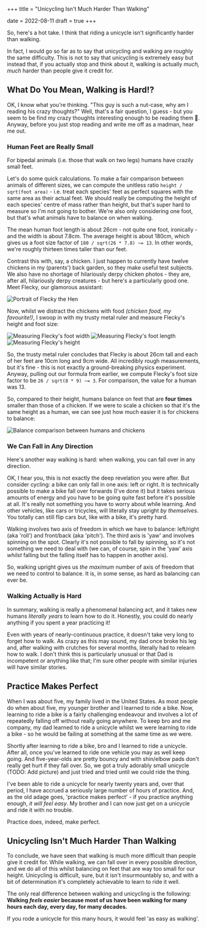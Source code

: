 +++
title = "Unicycling Isn't Much Harder Than Walking"

date = 2022-08-11
draft = true
+++

So, here's a hot take.  I think that riding a unicycle isn't significantly harder than walking.

In fact, I would go so far as to say that unicycling and walking are roughly the same difficulty.
This is not to say that unicycling is extremely easy but instead that, if you actually stop and
think about it, walking is actually _much, much_ harder than people give it credit for.

<!-- more -->

## What Do You Mean, Walking is Hard!?

OK, I know what you're thinking.  "This guy is such a nut-case, why am I reading his crazy
thoughts?"  Well, that's a fair question, I guess - but you seem to be find my crazy thoughts
interesting enough to be reading them 🤷.   Anyway, before you just stop reading and write me off as
a madman, hear me out.

### Human Feet are Really Small

For bipedal animals (i.e. those that walk on two legs) humans have crazily small feet.

Let's do some quick calculations.  To make a fair comparison between animals of different sizes, we
can compute the unitless ratio `height / sqrt(foot area)` - i.e. treat each species' feet as perfect
squares with the same area as their actual feet.  We should really be computing the height of each
species' centre of mass rather than height, but that's super hard to measure so I'm not going to
bother.  We're also only considering one foot, but that's what animals have to balance on when
walking.

The mean human foot length is about 26cm - not quite one foot, ironically - and the width is about
7.8cm.  The average height is about 180cm, which gives us a foot size factor of
`180 / sqrt(26 * 7.8) ~= 13`.  In other words, we're roughly thirteen times taller than our feet.

Contrast this with, say, a chicken.  I just happen to currently have twelve chickens in my
(parents') back garden, so they make useful test subjects.  We also have no shortage of hilariously
derpy chicken photos - they are, after all, hilariously derpy creatures - but here's a particularly
good one.  Meet Flecky, our glamorous assistant:

![Portrait of Flecky the Hen](flecky-portrait.jpg)

Now, whilst we distract the chickens with food _(chicken food, my favourite!)_, I swoop in with my
trusty metal ruler and measure Flecky's height and foot size:

<!-- TODO: Replace these with `png`s -->
<p class="side-by-side-images">
    <img alt="Measuring Flecky's foot width" src="flecky-width.jpg" />
    <img alt="Measuring Flecky's foot length" src="flecky-length.jpg" />
    <img alt="Measuring Flecky's height" src="flecky-height.jpg" />
</p>

So, the trusty metal ruler concludes that Flecky is about 26cm tall and each of her feet are 10cm
long and 9cm wide.  All incredibly rough measurements, but it's fine - this is not exactly a
ground-breaking physics experiment.  Anyway, pulling out our formula from earlier, we compute
Flecky's foot size factor to be `26 / sqrt(8 * 9) ~= 3`.  For comparison, the value for a human was
13.

So, compared to their height, humans balance on feet that are **four times** smaller than those of a
chicken.  If we were to scale a chicken so that it's the same height as a human, we can see just how
much easier it is for chickens to balance:

![Balance comparison between humans and chickens](balancing.svg)

### We Can Fall in Any Direction

Here's another way walking is hard: when walking, you can fall over in any direction.

OK, I hear you, this is not exactly the deep revelation you were after.  But consider cycling: a
bike can only fall in one axis: left or right.  It is technically possible to make a bike
fall over forwards (I've done it) but it takes serious amounts of energy and you have to be going
quite fast before it's possible at all.  It's really not something you have to worry about while
learning.  And other vehicles, like cars or tricycles, will literally stay upright _by themselves_.
You totally can still flip cars but, like with a bike, it's pretty hard.

Walking involves two axis of freedom in which we have to balance: left/right (aka 'roll') and
front/back (aka 'pitch').  The third axis is 'yaw' and involves spinning on the spot.  Clearly it's
not possible to fall by spinning, so it's not something we need to deal with (we can, of course,
spin in the 'yaw' axis _whilst_ falling but the falling itself has to happen in another axis).

So, walking upright gives us _the maximum_ number of axis of freedom that we need to control to
balance.  It is, in some sense, as hard as balancing can ever be.

### Walking Actually is Hard

In summary, walking is really a phenomenal balancing act, and it takes new humans _literally
years_ to learn how to do it.  Honestly, you could do nearly anything if you spent a year practicing
it!

Even with years of nearly-continuous practice, it doesn't take very long to forget how to walk.  As
crazy as this may sound, my dad once broke his leg and, after walking with crutches for several
months, literally had to relearn how to walk.  I don't think this is particularly unusual or that
Dad is incompetent or anything like that; I'm sure other people with similar injuries will have
similar stories.

## Practice Makes Perfect

When I was about five, my family lived in the United States.  As most people do when about five, my
younger brother and I learned to ride a bike.  Now, learning to ride a bike is a fairly challenging
endeavour and involves a lot of repeatedly falling off without really going anywhere.  To keep bro
and me company, my dad learned to ride a unicycle whilst we were learning to ride a bike - so he
would be failing at something at the same time as we were.

Shortly after learning to ride a bike, bro and I learned to ride a unicycle.  After all, once you've
learned to ride one vehicle you may as well keep going.  And five-year-olds are pretty bouncy and with
shin/elbow pads don't really get hurt if they fall over.  So, we got a truly adorably small unicycle
(TODO: Add picture) and just tried and tried until we could ride the thing.

I've been able to ride a unicycle for nearly twenty years and, over that period, I have accrued a
seriously large number of hours of practice.  And, as the old adage goes, 'practice makes perfect' -
if you practice anything enough, _it will feel easy_.  My brother and I can now just get on a
unicycle and ride it with no trouble.

Practice does, indeed, make perfect.

## Unicycling Isn't Much Harder Than Walking

To conclude, we have seen that walking is much more difficult than people give it credit for.  While
walking, we can fall over in every possible direction, and we do all of this whilst balancing on
feet that are way too small for our height.  Unicycling is difficult, sure, but it isn't
insurmountably so, and with a bit of determination it's completely achievable to learn to ride it
well.

The only real difference between walking and unicycling is the following: **Walking _feels easier_
because most of us have been walking for many hours each day, every day, for many decades.**

If you rode a unicycle for this many hours, it would feel 'as easy as walking'.
